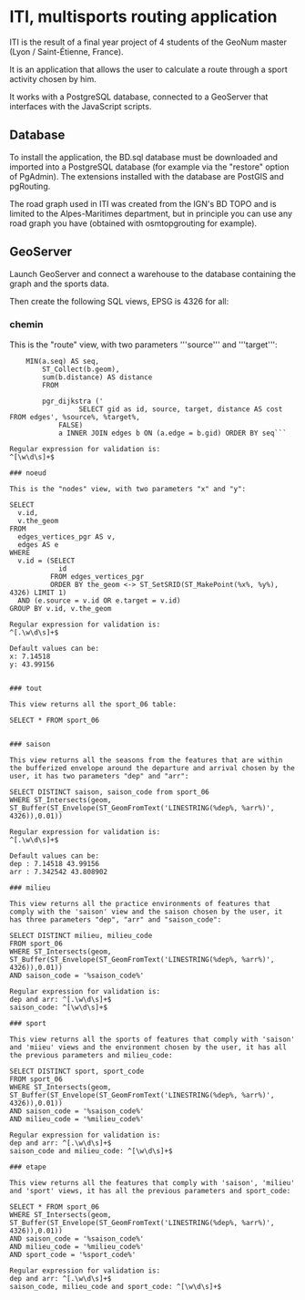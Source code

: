 # ITI, multisports routing application

ITI is the result of a final year project of 4 students of the GeoNum master (Lyon / Saint-Étienne, France).

It is an application that allows the user to calculate a route through a sport activity chosen by him.

It works with a PostgreSQL database, connected to a GeoServer that interfaces with the JavaScript scripts.

## Database

To install the application, the BD.sql database must be downloaded and imported into a PostgreSQL database (for example via the "restore" option of PgAdmin).
The extensions installed with the database are PostGIS and pgRouting.

The road graph used in ITI was created from the IGN's BD TOPO and is limited to the Alpes-Maritimes department, but in principle you can use any road graph you have (obtained with osmtopgrouting for example).

## GeoServer

Launch GeoServer and connect a warehouse to the database containing the graph and the sports data.

Then create the following SQL views, EPSG is 4326 for all:

### chemin

This is the "route" view, with two parameters '''source''' and '''target''':

```SELECT
	MIN(a.seq) AS seq,  
        ST_Collect(b.geom),
        sum(b.distance) AS distance
        FROM

        pgr_dijkstra ('
                 SELECT gid as id, source, target, distance AS cost FROM edges', %source%, %target%,
            FALSE) 
            a INNER JOIN edges b ON (a.edge = b.gid) ORDER BY seq```

Regular expression for validation is:
^[\w\d\s]+$

### noeud

This is the "nodes" view, with two parameters "x" and "y":

SELECT
  v.id,
  v.the_geom
FROM
  edges_vertices_pgr AS v,
  edges AS e
WHERE
  v.id = (SELECT
            id
          FROM edges_vertices_pgr
          ORDER BY the_geom <-> ST_SetSRID(ST_MakePoint(%x%, %y%), 4326) LIMIT 1)
  AND (e.source = v.id OR e.target = v.id)
GROUP BY v.id, v.the_geom

Regular expression for validation is:
^[.\w\d\s]+$

Default values can be:
x: 7.14518
y: 43.99156


### tout

This view returns all the sport_06 table:

SELECT * FROM sport_06


### saison

This view returns all the seasons from the features that are within the bufferized envelope around the departure and arrival chosen by the user, it has two parameters "dep" and "arr":

SELECT DISTINCT saison, saison_code from sport_06
WHERE ST_Intersects(geom,
ST_Buffer(ST_Envelope(ST_GeomFromText('LINESTRING(%dep%, %arr%)', 4326)),0.01))

Regular expression for validation is:
^[.\w\d\s]+$

Default values can be:
dep : 7.14518 43.99156
arr : 7.342542 43.808902

### milieu

This view returns all the practice environments of features that comply with the 'saison' view and the saison chosen by the user, it has three parameters "dep", "arr" and "saison_code":

SELECT DISTINCT milieu, milieu_code
FROM sport_06
WHERE ST_Intersects(geom,
ST_Buffer(ST_Envelope(ST_GeomFromText('LINESTRING(%dep%, %arr%)', 4326)),0.01))
AND saison_code = '%saison_code%'

Regular expression for validation is:
dep and arr: ^[.\w\d\s]+$
saison_code: ^[\w\d\s]+$

### sport

This view returns all the sports of features that comply with 'saison' and 'miieu' views and the environment chosen by the user, it has all the previous parameters and milieu_code:

SELECT DISTINCT sport, sport_code
FROM sport_06
WHERE ST_Intersects(geom,
ST_Buffer(ST_Envelope(ST_GeomFromText('LINESTRING(%dep%, %arr%)', 4326)),0.01))
AND saison_code = '%saison_code%'
AND milieu_code = '%milieu_code%'

Regular expression for validation is:
dep and arr: ^[.\w\d\s]+$
saison_code and milieu_code: ^[\w\d\s]+$

### etape

This view returns all the features that comply with 'saison', 'milieu' and 'sport' views, it has all the previous parameters and sport_code:

SELECT * FROM sport_06
WHERE ST_Intersects(geom,
ST_Buffer(ST_Envelope(ST_GeomFromText('LINESTRING(%dep%, %arr%)', 4326)),0.01))
AND saison_code = '%saison_code%'
AND milieu_code = '%milieu_code%'
AND sport_code = '%sport_code%'

Regular expression for validation is:
dep and arr: ^[.\w\d\s]+$
saison_code, milieu_code and sport_code: ^[\w\d\s]+$
